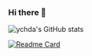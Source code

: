 ### Hi there 👋

<!--
**ychda/ychda** is a ✨ _special_ ✨ repository because its `README.md` (this file) appears on your GitHub profile.

Here are some ideas to get you started:

- 🔭 I’m currently working on ...
- 🌱 I’m currently learning ...
- 👯 I’m looking to collaborate on ...
- 🤔 I’m looking for help with ...
- 💬 Ask me about ...
- 📫 How to reach me: ...
- 😄 Pronouns: ...
- ⚡ Fun fact: ...

- https://github.com/anuraghazra/github-readme-stats/blob/master/docs/readme_cn.md
-->

<!-- ![ychda's GitHub stats](https://github-readme-stats.vercel.app/api?username=ychda) -->

<!-- ![ychda's GitHub stats](https://github-readme-stats.vercel.app/api?username=ychda&show_icons=true&theme=radical) -->

![ychda's GitHub stats](https://github-readme-stats.vercel.app/api?username=ychda&count_private=true)

<!-- ![ychda's GitHub stats](https://github-readme-stats.vercel.app/api?username=ychda&hide=contribs,prs) -->

[![Readme Card](https://github-readme-stats.vercel.app/api/pin/?username=ychda&repo=brainyquote_spider&show_owner=true)](https://github.com/ychda/brainyquote_spider )
